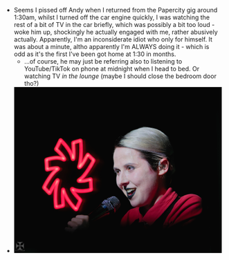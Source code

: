 - Seems I pissed off Andy when I returned from the Papercity gig around 1:30am, whilst I turned off the car engine quickly, I was watching the rest of a bit of TV in the car briefly, which was possibly a bit too loud - woke him up, shockingly he actually engaged with me, rather abusively actually. Apparently, I'm an inconsiderate idiot who only for himself. It was about a minute, altho apparently I'm ALWAYS doing it - which is odd as it's the first I've been got home at 1:30 in months.
	- ...of course, he may just be referring also to listening to YouTube/TikTok on phone at midnight when I head to bed.  Or watching TV _in the lounge_ (maybe I should close the bedroom door tho?)
- ![2025 Papercity - DSCH0842_DxO.jpg](../assets/2025_Papercity_-_DSCH0842_DxO_1738483717846_0.jpg)